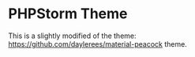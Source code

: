 # PHPStorm Theme

This is a slightly modified of the theme: https://github.com/daylerees/material-peacock theme.
